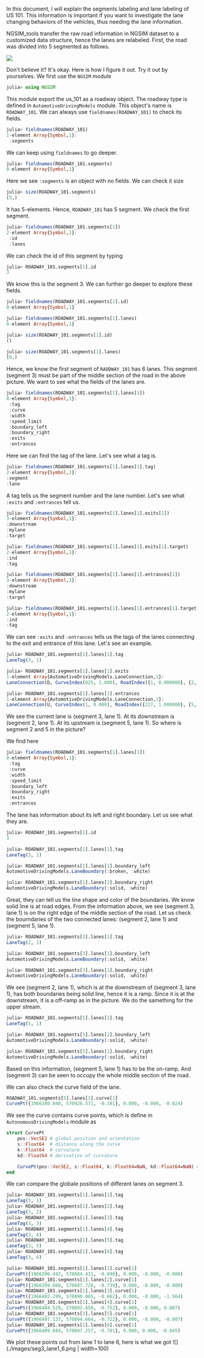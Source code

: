 
In this document, I will explain the segments labeling and lane labeling of US 101. This information is important if you want to investigate the lane changing behaviors of the vehicles, thus needing the lane information. 

NGSIM_tools transfer the raw road information in NGSIM dataset to a customized data structure, hence the lanes are relabeled. First, the road was divided into 5 segmented as follows.

![](./images/US101_segment.png)

Don't believe it? It's okay. Here is how I figure it out. Try it out by yourselves. We first use the `NGSIM` module
```julia
julia> using NGSIM
```
This module export the us_101 as a roadway object. The roadway type is defined in `AutomotiveDrivingModels` module. This object's name is `ROADWAY_101`. We can always use `fieldnames(ROADWAY_101)` to check its fields.
```julia
julia> fieldnames(ROADWAY_101)
1-element Array{Symbol,1}:
 :segments
```
We can keep using `fieldnames` to go deeper.
```julia
julia> fieldnames(ROADWAY_101.segments)
0-element Array{Symbol,1}
```
Here we see `:segments` is an object with no fields. We can check it size
```julia
julia> size(ROADWAY_101.segments)
(5,)
```
It has 5-elements. Hence, `ROADWAY_101` has 5 segment. We check the first segment.
```julia
julia> fieldnames(ROADWAY_101.segments[1])
2-element Array{Symbol,1}:
 :id   
 :lanes
```
We can check the id of this segment by typing
```julia
julia> ROADWAY_101.segments[1].id
3
```
We know this is the segment 3. We can further go deeper to explore these fields.
```julia
julia> fieldnames(ROADWAY_101.segments[1].id)
0-element Array{Symbol,1}

julia> fieldnames(ROADWAY_101.segments[1].lanes)
0-element Array{Symbol,1}

julia> size(ROADWAY_101.segments[1].id)
()

julia> size(ROADWAY_101.segments[1].lanes)
(6,)
```
Hence, we know the first segment of `RAODWAY_101` has 6 lanes. This segment (segment 3) must be part of the middle section of the road in the above picture. We want to see what the fields of the lanes are.
```julia
julia> fieldnames(ROADWAY_101.segments[1].lanes[1])
8-element Array{Symbol,1}:
 :tag           
 :curve         
 :width         
 :speed_limit   
 :boundary_left 
 :boundary_right
 :exits         
 :entrances   
 ```
 Here we can find the tag of the lane. Let's see what a tag is.
 ```julia
julia> fieldnames(ROADWAY_101.segments[1].lanes[1].tag)
2-element Array{Symbol,1}:
 :segment
 :lane  
 ```
 A tag tells us the segment number and the lane number. 
 Let's see what `:exits` and `:entrances` tell us.
 ```julia
 julia> fieldnames(ROADWAY_101.segments[1].lanes[1].exits[1])
3-element Array{Symbol,1}:
 :downstream
 :mylane    
 :target    

julia> fieldnames(ROADWAY_101.segments[1].lanes[1].exits[1].target)
2-element Array{Symbol,1}:
 :ind
 :tag
 
 julia> fieldnames(ROADWAY_101.segments[1].lanes[1].entrances[1])
3-element Array{Symbol,1}:
 :downstream
 :mylane    
 :target    

julia> fieldnames(ROADWAY_101.segments[1].lanes[1].entrances[1].target)
2-element Array{Symbol,1}:
 :ind
 :tag
 ```
 We can see `:exits` and `:entrances` tells us the tags of the lanes connecting to the exit and entrance of this lane. Let's see an example.
 ```julia
julia> ROADWAY_101.segments[1].lanes[1].tag
LaneTag(3, 1)

julia> ROADWAY_101.segments[1].lanes[1].exits
1-element Array{AutomotiveDrivingModels.LaneConnection,1}:
 LaneConnection(D, CurveIndex(825, 1.000), RoadIndex({1, 0.000000}, {2, 1})

julia> ROADWAY_101.segments[1].lanes[1].entrances
1-element Array{AutomotiveDrivingModels.LaneConnection,1}:
 LaneConnection(U, CurveIndex(1, 0.000), RoadIndex({227, 1.000000}, {5, 1})
 ```
 We see the current lane is (segment 3, lane 1). At its downstream is (segment 2, lane 1). At its upstream is (segment 5, lane 1). So where is segment 2 and 5 in the picture?
 
We find here 
```julia
julia> fieldnames(ROADWAY_101.segments[1].lanes[1])
8-element Array{Symbol,1}:
 :tag           
 :curve         
 :width         
 :speed_limit   
 :boundary_left 
 :boundary_right
 :exits         
 :entrances   
 ```
 The lane has information about its left and right boundary. Let us see what they are.
 ```julia
 julia> ROADWAY_101.segments[1].id
3

julia> ROADWAY_101.segments[1].lanes[1].tag
LaneTag(3, 1)
 
julia> ROADWAY_101.segments[1].lanes[1].boundary_left
AutomotiveDrivingModels.LaneBoundary(:broken, :white)

julia> ROADWAY_101.segments[1].lanes[1].boundary_right
AutomotiveDrivingModels.LaneBoundary(:solid, :white)
```
Great, they can tell us the line shape and color of the boundaries. We know solid line is at road edges. From the information above, we see (segment 3, lane 1) is on the right edge of the middle section of the road. Let us check the bourndaries of the two connected lanes: (segment 2, lane 1) and (segment 5, lane 1).
```julia
julia> ROADWAY_101.segments[3].lanes[1].tag
LaneTag(2, 1)

julia> ROADWAY_101.segments[3].lanes[1].boundary_left
AutomotiveDrivingModels.LaneBoundary(:solid, :white)

julia> ROADWAY_101.segments[3].lanes[1].boundary_right
AutomotiveDrivingModels.LaneBoundary(:solid, :white)
```
We see (segment 2, lane 1), which is at the downstream of (segment 3, lane 1), has both boundaries being solid line, hence it is a ramp. Since it is at the downstream, it is a off-ramp as in the picture. We do the samething for the upper stream.
```julia
julia> ROADWAY_101.segments[5].lanes[1].tag
LaneTag(5, 1)

julia> ROADWAY_101.segments[5].lanes[1].boundary_left
AutomotiveDrivingModels.LaneBoundary(:solid, :white)

julia> ROADWAY_101.segments[5].lanes[1].boundary_right
AutomotiveDrivingModels.LaneBoundary(:solid, :white)
```
Based on this information, (segment 5, lane 1) has to be the on-ramp. And (segment 3) can be seen to occupy the whole middle section of the road. 

We can also check the curve field of the lane.
```julia
ROADWAY_101.segments[5].lanes[1].curve[1]
CurvePt({1966340.040, 570926.571, -0.391}, 0.000, -0.000, -0.024)
```
We see the curve contains curve points, which is define in `AutonomousDrivingModels` module as
```julia
struct CurvePt
    pos::VecSE2 # global position and orientation
    s::Float64  # distance along the curve
    k::Float64  # curvature
    kd::Float64 # derivative of curvature

    CurvePt(pos::VecSE2, s::Float64, k::Float64=NaN, kd::Float64=NaN) = new(pos, s, k, kd)
end
```
We can compare the globale positions of different lanes on segment 3.
```julia
julia> ROADWAY_101.segments[1].lanes[1].tag
LaneTag(3, 1)
julia> ROADWAY_101.segments[1].lanes[2].tag
LaneTag(3, 2)
julia> ROADWAY_101.segments[1].lanes[3].tag
LaneTag(3, 3)
julia> ROADWAY_101.segments[1].lanes[4].tag
LaneTag(3, 4)
julia> ROADWAY_101.segments[1].lanes[5].tag
LaneTag(3, 5)
julia> ROADWAY_101.segments[1].lanes[6].tag
LaneTag(3, 6)

julia> ROADWAY_101.segments[1].lanes[1].curve[1]
CurvePt({1966396.442, 570884.431, -0.690}, 0.000, -0.000, -0.000)
julia> ROADWAY_101.segments[1].lanes[2].curve[1]
CurvePt({1966399.668, 570887.728, -0.739}, 0.000, -0.000, -0.000)
julia> ROADWAY_101.segments[1].lanes[3].curve[1]
CurvePt({1966402.299, 570890.065, -0.662}, 0.000, -0.000, -1.564)
julia> ROADWAY_101.segments[1].lanes[4].curve[1]
CurvePt({1966404.529, 570892.650, -0.752}, 0.000, -0.000, 0.007)
julia> ROADWAY_101.segments[1].lanes[5].curve[1]
CurvePt({1966407.137, 570894.664, -0.722}, 0.000, -0.000, -0.007)
julia> ROADWAY_101.segments[1].lanes[6].curve[1]
CurvePt({1966409.684, 570897.257, -0.701}, 0.000, 0.000, -0.045)
```
We plot these points out from lane 1 to lane 6, here is what we got
![](./images/seg3_lane1_6.png | width=100)
